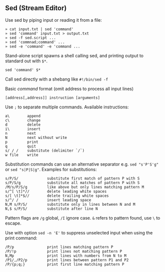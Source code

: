 
## Sed (Stream Editor)

Use sed by piping input or reading it from a file:

    » cat input.txt | sed 'command'
    » sed 'command' input.txt > output.txt
    » sed -f sed.script ...
    » sed 'commnad;command' ...
    » sed -e 'command' -e 'command ...

Stand-alone script spawns a shell calling sed, and printing 
output to standard out with `$*`.

    sed 'command' $*

Call sed directly with a shebang like `#!/bin/sed -f`

Basic _command_ format (omit address to process all input lines)

    [address[,address]] instruction [arguments]

Use `;` to separate multiple commands. Available instructions:

    a\        append
    c\        change
    d         delete
    i\        insert
    n         next
    N         next without write
    p         print
    q         quit
    s/ / /    substitute (delimiter `/`)
    w file    write

Substitution commands can use an alternative separator e.g. 
`sed "s'P'S'g"` or `sed "s|P|S|g"`. Examples for substitutions:

    s/P/S/             substitute first match of pattern P with S
    s/P/S/g            substitute all matches of pattern P with S
    /M/s/P/S/g         like above but only lines matching pattern M
    s/^[ \t]*//        delete leading white spaces
    s/[ \t]*$//        delete trailing white spaces
    s/^/ /             insert leading space 
    N,M s/P/S/         substitute only in lines between N and M
    N,$ s/P/S/         substitute after line N 

Pattern flags are `/g` global, `/I` ignore case. `&` refers to 
pattern found, use `\` to escape.

Use with option `sed -n 'E'` to suppress unselected input when using the 
print command:

    /P/p               print lines matching pattern P 
    /P/!p              print lines not matching pattern P
    N,Mp               print lines with numbers from N to M
    /P1/,/P2/p         print lines between pattern P1 and P2
    /P/{p;q;}          print first line matching pattern P


